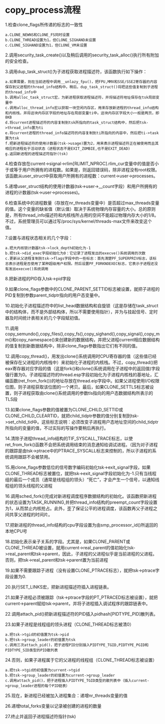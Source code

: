 # copy_process流程
1.检查clone_flags所传递的标志的一致性

	a.CLONE_NEWNS和CLONE_FS同时设置
	b.CLONE_THREAD设置为1，但CLONE_SIGHAND未设置
	c.CLONE_SIGHAND设置为1，但CLONE_VM未设置

2.调用security_task_create()以及稍后调用的security_task_alloc()执行所有附加的安全检查。

3.调用dup_task_struct()为子进程获取进程描述符，该函数执行如下操作：
	
	a.如果需要，则在当前进程中调用__unlazy_fpu()，把FPU,MMX和SSE/SSE2寄存器的内容保存到父进程的thread_info结构中。稍后，dup_task_struct()将把这些值复制到子进程的thread_info中
	b.调用alloc_task_struct宏，为新进程获取进程描述符，并将描述符地址保存在tsk局部变量中
	c.调用alloc_thread_info宏以获取一块空闲内存区，用来存放新进程的thread_info结构和内核栈，并将这块内存区字段的地址存在局部变量ti中。这块内存区字段大小一般是两页，即8KB
	d.将current进程描述符的内容复制到tsk所指向的task_struct结构中，然后把tsk->thread_info置为ti
	e.将current进程的thread_info描述符的内容复制到ti所指向的内容中，然后把ti->task置为tsk
	f.把新进程描述符的使用计数器(tsk->usage)置为2，用来表示进程描述符正在被使用而且其相应的进程处于活动状态（进程状态不是EXIT_ZOMBIE,也不是EXIT_DEAD)
	g.返回新进程的进程描述符指针(tsk)

4.检查存放在current->signal->rlim[RLIMIT_NPROC].rlim_cur变量中的值是否小于或等于用户所拥有的进程数。如果是，则返回错误码，除非进程没有root权限。该函数从user_struct中获取用户所拥有的进程数：current->user->processes。

5.递增user_struct结构的使用计数器(tsk->user->__count字段）和用户所拥有的进程的计数器(tsk->user->processes)。

6.检查系统中的进程数量（存放在nr_threads变量中）是否超过max_threads变量的值。这个变量的缺省值（默认值）取决于系统物理内存容量的大小。总的原则是，所有thread_info描述符和内核栈所占用的空间不能超过物理内存大小的1/8。不过，系统管理员可以通过写/proc/sys/kernel/threads-max文件来改变这个值。

7.设置与进程状态相关的几个字段：

	a.把大内核锁计数器tsk->lock_depth初始化为-1
	b.把tsk->did_exec字段初始化为0：它记录了进程发出的execve()系统调用的次数
	c.更新从父进程复制到tsk->flags字段中的一些标志：首先清楚PF_SUPERPRIV标志，该标志表示进程是否使用了某种超级用户权限。然后设置PF_FORKNOEXEC标志，它表示子进程还没有发出execve()系统调用

8.把新进程的PID存入tsk->pid字段

9.如果clone_flags参数中的CLONE_PARENT_SETTID标志被设置，就把子进程的PID复制到参数parent_tidptr指向的用户态变量中。

10.初始化子进程描述符中的list_head数据结构和自旋锁（这是存储在task_struct中的结构体，而不是外部结构体，所以不需要使用指针），并为与挂起信号、定时器及时间统计表相关的几个字段赋初值。

11.调用copy_semundo(),copy_files(),copy_fs(),copy_sighand(),copy_signal(),copy_mm()和copy_namespace()来创建新的数据结构，并把父进程current相应数据结构的值复制到新数据结构中，除非clone_flags参数指出它们有不同的值。

12.调用copy_thread()，用发出clone()系统调用时CPU寄存器的值（这些值已经被保存在父进程的内核栈中）来初始化子进程的内核栈。不过，copy_thread()把eax寄存器对应字段的值（这是fork()和clone()系统调用在子进程中的返回值)字段强行置为0。子进程描述符的thread.esp字段初始化为子进程内核栈的基地址，汇编函数(ret_from_fork())的地址存放在thread.eip字段中。如果父进程使用I/O权限位图，则子进程获取该位图的一个拷贝。最后，如果CLONE_SETTLS标志被设置，则子进程获取由clone()系统调用的参数tls指向的用户态数据结构所表示的TLS段

13.如果clone_flags参数的值被置为CLONE_CHILD_SETTID或CLONE_CHILD_CLEARTID，就把child_tidptr参数的值分别复制到tsk->set_child_tid中。这些标志说明：必须改变子进程用户态地址空间的child_tidptr所指向的变量的值，不过实际的写操作要稍后再执行。

14.清除子进程thread_info结构的TIF_SYSCALL_TRACE标志，以使ret_from_fork()函数不会把系统调用结束的消息通知给调试进程。（因为对子进程的跟踪是由tsk->ptrace中的PTRACE_SYSCALL标志来控制的，所以子进程的系统调用跟踪不会被禁用。

15.用clone_flags参数低位的信号数字编码初始化tsk->exit_signal字段，如果CLONE_THREAD标志被置位，就把tsk->exit_signal字段初始化为-1.只有当线程组的最后一个成员（通常是线程组的领头）“死亡”，才会产生一个信号，以通知线程组的领头线程的父进程

16.调用sched_fork()完成对新进程调度程序数据结构的初始化。该函数把新进程的状态设置为TASK_RUNNING,并把thread_info结构的preempt_count字段设置为1，从而禁止内核抢占。此外，歪了保证公平的进程调度，该函数再父子进程之间共享父进程的时间片。

17.把新进程的thread_info结构的cpu字段设置为由smp_processor_id()所返回的本地CPU号

18.初始化表示亲子关系的字段。尤其是，如果CLONE_PARENT或CLONE_THREAD被设置，就用current->real_parent的值初始化tsk->real_parent和tsk->parent，因此，子进程的父进程似乎是当前进程的父进程。否则，把tsk->real_parent和tsk->parent置为当前进程

19.如果不需要跟踪子进程（没有设置CLONE_PTRACE标志），就把tsk->ptrace字段设置为0.

20.执行SET_LINKS宏，把新进程描述符插入进程链表。

21.如果子进程必须被跟踪（tsk->ptrace字段的PT_PTRACED标志被设置），就把current->parent赋给tsk->parent，并将子进程插入调试程序的跟踪链表中。

22.调用attach_pid()把新进程描述符的PID插入pidhash[PIDTYPE_PID]散列表。

23.如果子进程是线程组的领头进程（CLONE_THREAD标志被清0）

	a.把tsk->tgid的初值置为tsk->pid
	b.把tsk->group_leader的初值置为tsk
	c.调用三次attach_pid()，把子进程PID分别插入PIDTYPE_TGID,PIDTYPE_PGID和PIDTYPE_SID类型的PID散列表

24.否则，如果子进程属于它的父进程的线程组（CLONE_THREAD标志被设置）

	a.把tsk->tgid的初值置为current->tgid
	b.把tsk->group_leader的初值置为current->group_leader
	c.调用attach_pid()，把子进程插入PIDTYPE_TGID类型的散列表中（插入current->group_leader进程的每个PID链表）

25.现在，新进程已经被加入进程集合：递增nr_threads变量的值

26.递增total_forks变量以记录被创建的进程的数量

27.终止并返回子进程描述符指针(tsk)
